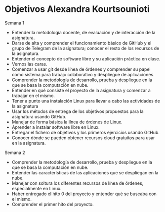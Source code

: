 Objetivos Alexandra Kourtsounioti
=================================================

Semana 1

- Entender la metodología docente, de evaluación y de interacción de la asignatura.
- Darse de alta y comprender el funcionamiento básico de GitHub y el grupo de Telegram de la asignatura; conocer el resto de los recursos de la asignatura.
- Entender el concepto de software libre y su aplicación práctica en clase.
- Vernos las caras.
- Comenzar a usar git desde línea de órdenes y comprender su papel como sistema para trabajo colaborativo y despliegue de aplicaciones.
- Comprender la metodología de desarrollo, prueba y despliegue en la que se basa la computación en nube.
- Entender en qué consiste el proyecto de la asignatura y comenzar a trabajar en el mismo.
- Tener a punto una instalación Linux para llevar a cabo las actividades de la asignatura
- Usar los métodos de entrega de los objetivos propuestos para la asignatura usando GitHub.
- Manejar de forma básica la línea de órdenes de Linux.
- Aprender a instalar software libre en Linux.
- Entregar el fichero de objetivos y los primeros ejercicios usando GitHub.
- Conocer dónde se pueden obtener recursos cloud gratuitos para usar en la asignatura.

Semana 2

- Comprender la metodología de desarrollo, prueba y despliegue en la que se basa la computación en nube.
- Entender las características de las aplicaciones que se despliegan en la nube.
- Manejar con soltura los diferentes recursos de línea de órdenes, especialmente en Linux.
- Haber entregado el hito 0 del proyecto y entender qué se buscaba con el mismo.
- Comprender el primer hito del proyecto.

